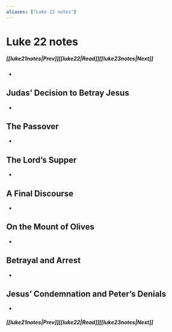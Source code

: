 ```yaml
---
aliases: ["Luke 22 notes"]
---
```

# Luke 22 notes
##### <span class=arrow-left></span>[[luke21notes|Prev]]<span class=navigation-separator></span>[[luke22|Read]]<span class=navigation-separator></span>[[luke23notes|Next]]<span class=arrow-right></span>
- 
## Judas’ Decision to Betray Jesus
- 
## The Passover
- 
## The Lord’s Supper
- 
## A Final Discourse
- 
## On the Mount of Olives
- 
## Betrayal and Arrest
- 
## Jesus’ Condemnation and Peter’s Denials
- 
##### <span class=arrow-left></span>[[luke21notes|Prev]]<span class=navigation-separator></span>[[luke22|Read]]<span class=navigation-separator></span>[[luke23notes|Next]]<span class=arrow-right></span>